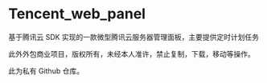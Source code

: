 # Tencent_web_panel
基于腾讯云 SDK 实现的一款微型腾讯云服务器管理面板，主要提供定时计划任务



此外外包商业项目，版权所有，未经本人准许，禁止复制，下载，移动等操作。

此为私有 Github 仓库。


